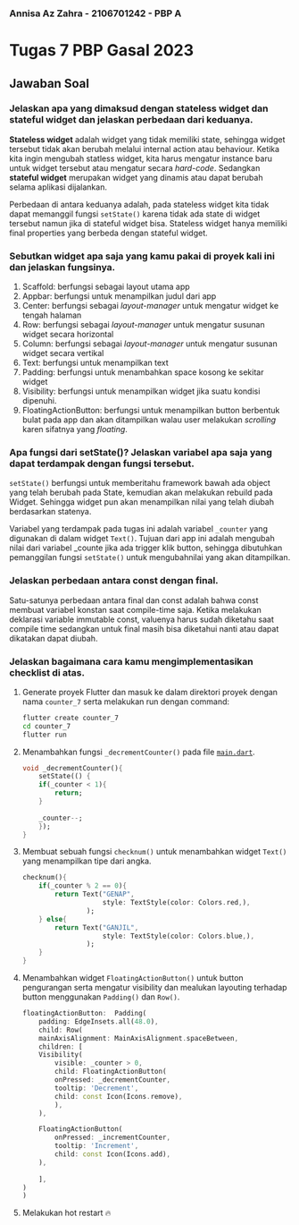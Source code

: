 ### Annisa Az Zahra - 2106701242 - PBP A
# Tugas 7 PBP Gasal 2023

## Jawaban Soal

### Jelaskan apa yang dimaksud dengan stateless widget dan stateful widget dan jelaskan perbedaan dari keduanya.
**Stateless widget** adalah widget yang tidak memiliki state, sehingga widget tersebut tidak akan berubah melalui internal action atau behaviour. Ketika kita ingin mengubah statless widget, kita harus mengatur instance baru untuk widget tersebut atau mengatur secara *hard-code*. Sedangkan **stateful widget** merupakan widget yang dinamis atau dapat berubah selama aplikasi dijalankan. 

Perbedaan di antara keduanya adalah, pada stateless widget kita tidak dapat memanggil fungsi `setState()` karena tidak ada state di widget tersebut namun jika di stateful widget bisa. Stateless widget hanya memiliki final properties yang berbeda dengan stateful widget. 

### Sebutkan widget apa saja yang kamu pakai di proyek kali ini dan jelaskan fungsinya.
1. Scaffold: berfungsi sebagai layout utama app
2. Appbar: berfungsi untuk menampilkan judul dari app
3. Center: berfungsi sebagai *layout-manager* untuk mengatur widget ke tengah halaman
4. Row: berfungsi sebagai *layout-manager* untuk mengatur susunan widget secara horizontal
5. Column: berfungsi sebagai *layout-manager* untuk mengatur susunan widget secara vertikal
6. Text: berfungsi untuk menampilkan text
7. Padding: berfungsi untuk menambahkan space kosong ke sekitar widget
8. Visibility: berfungsi untuk menampilkan widget jika suatu kondisi dipenuhi.
9. FloatingActionButton: berfungsi untuk menampilkan button berbentuk bulat pada app dan akan ditampilkan walau user melakukan *scrolling* karen sifatnya yang *floating*.
### Apa fungsi dari setState()? Jelaskan variabel apa saja yang dapat terdampak dengan fungsi tersebut.
`setState()` berfungsi untuk memberitahu framework bawah ada object yang telah berubah pada State, kemudian akan melakukan rebuild pada Widget. Sehingga widget pun akan menampilkan nilai yang telah diubah berdasarkan statenya.

Variabel yang terdampak pada tugas ini adalah variabel `_counter` yang digunakan di dalam widget `Text()`. Tujuan dari app ini adalah mengubah nilai dari variabel _counte jika ada trigger klik button, sehingga dibutuhkan pemanggilan fungsi `setState()` untuk mengubahnilai yang akan ditampilkan.

### Jelaskan perbedaan antara const dengan final.
Satu-satunya perbedaan antara final dan const adalah bahwa const membuat variabel konstan saat compile-time saja. Ketika melakukan deklarasi variable immutable const, valuenya harus sudah diketahu saat compile time sedangkan untuk final masih bisa diketahui nanti atau dapat dikatakan dapat diubah.

### Jelaskan bagaimana cara kamu mengimplementasikan checklist di atas.
1. Generate proyek Flutter dan masuk ke dalam direktori proyek dengan nama `counter_7` serta melakukan run dengan command:
    ```cmd
    flutter create counter_7
    cd counter_7
    flutter run
    ```

2. Menambahkan fungsi `_decrementCounter()` pada file [`main.dart`](lib/main.dart).
    ```dart
    void _decrementCounter(){
        setState(() {
        if(_counter < 1){
            return;
        }
        
        _counter--;
        });
    }
    ```

3. Membuat sebuah fungsi `checknum()` untuk menambahkan widget `Text()` yang menampilkan tipe dari angka.
    ```dart
    checknum(){
        if(_counter % 2 == 0){
            return Text("GENAP",
                        style: TextStyle(color: Colors.red,),
                    );
        } else{
            return Text("GANJIL", 
                        style: TextStyle(color: Colors.blue,),
                    );
        }
    }
    ```

4. Menambahkan widget `FloatingActionButton()` untuk button pengurangan serta mengatur visibility dan mealukan layouting terhadap button menggunakan `Padding()` dan `Row()`.
    ```dart
    floatingActionButton:  Padding(
        padding: EdgeInsets.all(48.0),
        child: Row(
        mainAxisAlignment: MainAxisAlignment.spaceBetween,
        children: [
        Visibility(
            visible: _counter > 0,
            child: FloatingActionButton(
            onPressed: _decrementCounter,
            tooltip: 'Decrement',
            child: const Icon(Icons.remove),
            ),
        ),

        FloatingActionButton(
            onPressed: _incrementCounter,
            tooltip: 'Increment',
            child: const Icon(Icons.add),
        ),
        
        ],
    )
    )
    ```

5. Melakukan hot restart 🔥


